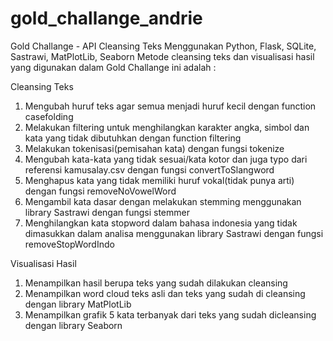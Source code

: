 # gold_challange_andrie
Gold Challange - API Cleansing Teks Menggunakan Python, Flask, SQLite, Sastrawi, MatPlotLib, Seaborn
Metode cleansing teks dan visualisasi hasil yang digunakan dalam Gold Challange ini adalah :

Cleansing Teks
1. Mengubah huruf teks agar semua menjadi huruf kecil dengan function casefolding
2. Melakukan filtering untuk menghilangkan karakter angka, simbol dan kata yang tidak dibutuhkan dengan function filtering
3. Melakukan tokenisasi(pemisahan kata) dengan fungsi tokenize
4. Mengubah kata-kata yang tidak sesuai/kata kotor dan juga typo dari referensi kamusalay.csv dengan fungsi convertToSlangword
5. Menghapus kata yang tidak memiliki huruf vokal(tidak punya arti) dengan fungsi removeNoVowelWord
6. Mengambil kata dasar dengan melakukan stemming menggunakan library Sastrawi dengan fungsi stemmer
7. Menghilangkan kata stopword dalam bahasa indonesia yang tidak dimasukkan dalam analisa menggunakan library Sastrawi dengan fungsi removeStopWordIndo

Visualisasi Hasil
1. Menampilkan hasil berupa teks yang sudah dilakukan cleansing
2. Menampilkan word cloud teks asli dan teks yang sudah di cleansing dengan library MatPlotLib
3. Menampilkan grafik 5 kata terbanyak dari teks yang sudah dicleansing dengan library Seaborn
